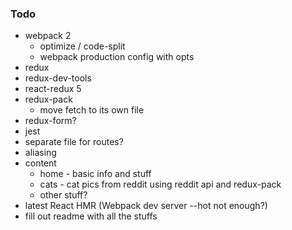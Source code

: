 ### Todo

* webpack 2
    * optimize / code-split
    * webpack production config with opts
* redux
* redux-dev-tools
* react-redux 5
* redux-pack
    * move fetch to its own file
* redux-form?
* jest
* separate file for routes?
* aliasing
* content
    * home - basic info and stuff
    * cats - cat pics from reddit using reddit api and redux-pack
    * other stuff?
* latest React HMR (Webpack dev server --hot not enough?)
* fill out readme with all the stuffs
